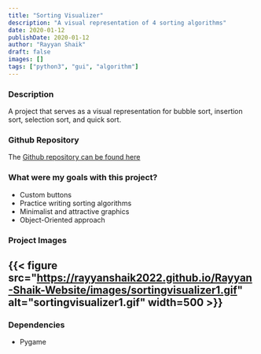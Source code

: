 ```yaml
---
title: "Sorting Visualizer"
description: "A visual representation of 4 sorting algorithms"
date: 2020-01-12
publishDate: 2020-01-12
author: "Rayyan Shaik"
draft: false
images: []
tags: ["python3", "gui", "algorithm"]
---
```


### Description
A project that serves as a visual representation for bubble sort, insertion sort, selection sort, and quick sort.


### Github Repository
The [Github repository can be found here](https://github.com/rayyanshaik2022/Sorting-Visualizer)

### What were my goals with this project?
* Custom buttons
* Practice writing sorting algorithms
* Minimalist and attractive graphics
* Object-Oriented approach

### Project Images

{{< figure src="https://rayyanshaik2022.github.io/Rayyan-Shaik-Website/images/sortingvisualizer1.gif" alt="sortingvisualizer1.gif" width=500 >}}
---

### Dependencies
* Pygame
